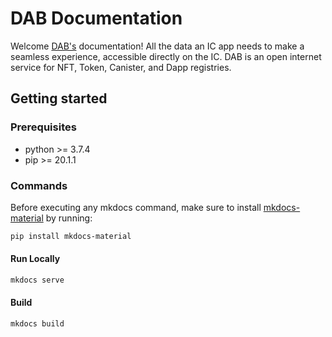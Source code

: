 # DAB Documentation

Welcome [DAB's](https://dab.ooo/) documentation! All the data an IC app needs to make a seamless experience, accessible directly on the IC. DAB is an open internet service for NFT, Token, Canister, and Dapp registries.

## Getting started

### Prerequisites
- python >= 3.7.4
- pip >= 20.1.1

### Commands

Before executing any mkdocs command, make sure to install [mkdocs-material](https://github.com/squidfunk/mkdocs-material) by running:

```sh
pip install mkdocs-material
```

#### Run Locally

```sh
mkdocs serve
```

#### Build

```sh
mkdocs build
```
